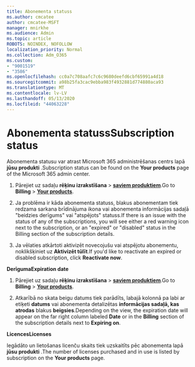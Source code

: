```yaml
---
title: Abonementa statuss
ms.author: cmcatee
author: cmcatee-MSFT
manager: mnirkhe
ms.audience: Admin
ms.topic: article
ROBOTS: NOINDEX, NOFOLLOW
localization_priority: Normal
ms.collection: Adm_O365
ms.custom:
- "9001519"
- "3586"
ms.openlocfilehash: cc0a7c708aafc7c6c9680deefd6cbf65991a4d18
ms.sourcegitcommit: a98b25fa3cac9ebba983f4932881d774880aca93
ms.translationtype: MT
ms.contentlocale: lv-LV
ms.lasthandoff: 05/13/2020
ms.locfileid: "44063228"
---
```

# <a name="subscription-status"></a><span data-ttu-id="9a4dd-102">Abonementa statuss</span><span class="sxs-lookup"><span data-stu-id="9a4dd-102">Subscription status</span></span>

<span data-ttu-id="9a4dd-103">Abonementa statusu var atrast Microsoft 365 administrēšanas centrs lapā **jūsu produkti** .</span><span class="sxs-lookup"><span data-stu-id="9a4dd-103">Subscription status can be found on the **Your products** page of the Microsoft 365 admin center.</span></span>

1. <span data-ttu-id="9a4dd-104">Pārejiet uz sadaļu **rēķinu izrakstīšana**  >  **[saviem produktiem](https://go.microsoft.com/fwlink/p/?linkid=842054)**.</span><span class="sxs-lookup"><span data-stu-id="9a4dd-104">Go to **Billing** > **[Your products](https://go.microsoft.com/fwlink/p/?linkid=842054)**.</span></span>

2. <span data-ttu-id="9a4dd-105">Ja problēma ir kāda abonementa statuss, blakus abonementam tiek redzama sarkana brīdinājuma ikona vai abonementa informācijas sadaļā "beidzies derīgums" vai "atspējots" statuss.</span><span class="sxs-lookup"><span data-stu-id="9a4dd-105">If there is an issue with the status of any of the subscriptions, you will see either a red warning icon next to the subscription, or an "expired" or "disabled" status in the Billing section of the subscription details.</span></span>

3. <span data-ttu-id="9a4dd-106">Ja vēlaties atkārtoti aktivizēt novecojušu vai atspējotu abonementu, noklikšķiniet uz **Aktivizēt tūlīt**.</span><span class="sxs-lookup"><span data-stu-id="9a4dd-106">If you'd like to reactivate an expired or disabled subscription, click **Reactivate now**.</span></span>

<span data-ttu-id="9a4dd-107">**Derīguma**</span><span class="sxs-lookup"><span data-stu-id="9a4dd-107">**Expiration date**</span></span>

1. <span data-ttu-id="9a4dd-108">Pārejiet uz sadaļu **rēķinu izrakstīšana**  >  **[saviem produktiem](https://go.microsoft.com/fwlink/p/?linkid=842054)**.</span><span class="sxs-lookup"><span data-stu-id="9a4dd-108">Go to **Billing** > **[Your products](https://go.microsoft.com/fwlink/p/?linkid=842054)**.</span></span>

2. <span data-ttu-id="9a4dd-109">Atkarībā no skata beigu datums tiek parādīts, labajā kolonnā pa labi ar etiķeti **datums** vai abonementa detalizētas **informācijas sadaļā, kas atrodas** blakus **beigsies**.</span><span class="sxs-lookup"><span data-stu-id="9a4dd-109">Depending on the view, the expiration date will appear on the far right column labeled **Date** or in the **Billing** section of the subscription details next to **Expiring on**.</span></span>

<span data-ttu-id="9a4dd-110">**Licences**</span><span class="sxs-lookup"><span data-stu-id="9a4dd-110">**Licenses**</span></span>

<span data-ttu-id="9a4dd-111">Iegādāto un lietošanas licenču skaits tiek uzskaitīts pēc abonementa lapā **jūsu produkti** .</span><span class="sxs-lookup"><span data-stu-id="9a4dd-111">The number of licenses purchased and in use is listed by subscription on the **Your products** page.</span></span>


